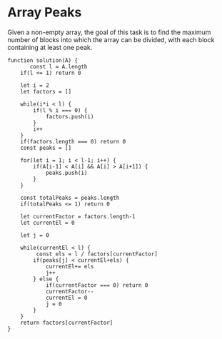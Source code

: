 # Array Peaks

Given a non-empty array, the goal of this task is to find the maximum number of blocks into which the array can be divided, with each block containing at least one peak.

```
function solution(A) {
       const l = A.length
    if(l <= 1) return 0

    let i = 2
    let factors = []

    while(i*i < l) {
        if(l % i === 0) {
            factors.push(i)   
        }
        i++
    }
    if(factors.length === 0) return 0
    const peaks = []

    for(let i = 1; i < l-1; i++) {
        if(A[i-1] < A[i] && A[i] > A[i+1]) {
            peaks.push(i)
        }
    }

    const totalPeaks = peaks.length
    if(totalPeaks <= 1) return 0

    let currentFactor = factors.length-1
    let currentEl = 0

    let j = 0

    while(currentEl < l) {
         const els = l / factors[currentFactor]
        if(peaks[j] < currentEl+els) {
            currentEl+= els
            j++
        } else {
            if(currentFactor === 0) return 0
            currentFactor--
            currentEl = 0
            j = 0  
        }
    }
    return factors[currentFactor]
}
```
